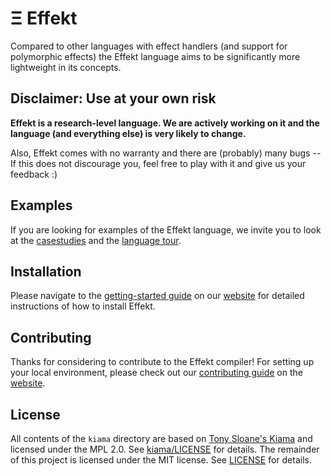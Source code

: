 # Ξ Effekt

Compared to other languages with effect handlers (and support for polymorphic effects) the Effekt language
aims to be significantly more lightweight in its concepts.


## Disclaimer: Use at your own risk

**Effekt is a research-level language. We are actively working on it and the language (and everything else) is very likely to change.**

Also, Effekt comes with no warranty and there are (probably) many bugs -- If this does not discourage you, feel free to
play with it and give us your feedback :)

## Examples

If you are looking for examples of the Effekt language, we invite you to look at the [casestudies](https://github.com/effekt-lang/effekt/tree/master/examples/casestudies) and the [language tour](https://effekt-lang.org/tour).

## Installation

Please navigate to the [getting-started guide](https://effekt-lang.org/docs) on our [website](https://effekt-lang.org) for detailed instructions of how to install Effekt.

## Contributing

Thanks for considering to contribute to the Effekt compiler! For setting up your local environment, please check out our [contributing guide](https://effekt-lang.org/contributing.html) on the [website](https://effekt-lang.org).

## License

All contents of the `kiama` directory are based on [Tony Sloane's Kiama](https://github.com/inkytonik/kiama/) and licensed under the MPL 2.0. See [kiama/LICENSE](kiama/LICENSE) for details.
The remainder of this project is licensed under the MIT license. See [LICENSE](LICENSE) for details.
